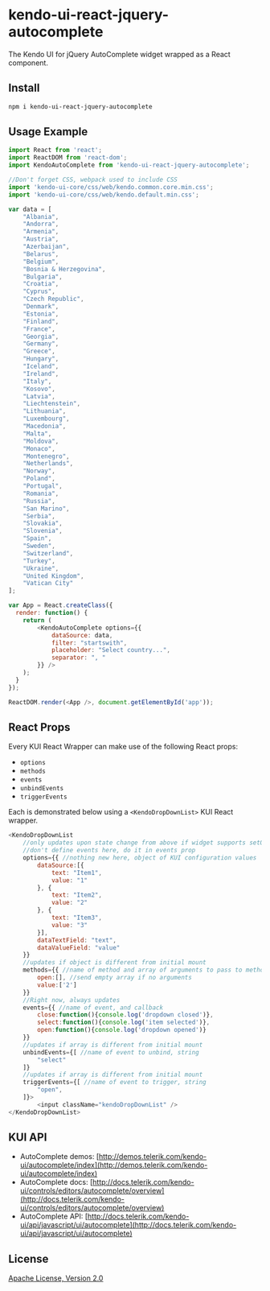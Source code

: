 # kendo-ui-react-jquery-autocomplete

The Kendo UI for jQuery AutoComplete widget wrapped as a React component.

## Install

```bash
npm i kendo-ui-react-jquery-autocomplete
```

## Usage Example

```javascript
import React from 'react';
import ReactDOM from 'react-dom';
import KendoAutoComplete from 'kendo-ui-react-jquery-autocomplete';

//Don't forget CSS, webpack used to include CSS
import 'kendo-ui-core/css/web/kendo.common.core.min.css';
import 'kendo-ui-core/css/web/kendo.default.min.css';

var data = [
	"Albania",
	"Andorra",
	"Armenia",
	"Austria",
	"Azerbaijan",
	"Belarus",
	"Belgium",
	"Bosnia & Herzegovina",
	"Bulgaria",
	"Croatia",
	"Cyprus",
	"Czech Republic",
	"Denmark",
	"Estonia",
	"Finland",
	"France",
	"Georgia",
	"Germany",
	"Greece",
	"Hungary",
	"Iceland",
	"Ireland",
	"Italy",
	"Kosovo",
	"Latvia",
	"Liechtenstein",
	"Lithuania",
	"Luxembourg",
	"Macedonia",
	"Malta",
	"Moldova",
	"Monaco",
	"Montenegro",
	"Netherlands",
	"Norway",
	"Poland",
	"Portugal",
	"Romania",
	"Russia",
	"San Marino",
	"Serbia",
	"Slovakia",
	"Slovenia",
	"Spain",
	"Sweden",
	"Switzerland",
	"Turkey",
	"Ukraine",
	"United Kingdom",
	"Vatican City"
];

var App = React.createClass({
  render: function() {
	return (
		<KendoAutoComplete options={{
			dataSource: data,
			filter: "startswith",
			placeholder: "Select country...",
			separator: ", "
		}} />
	);
  }
});

ReactDOM.render(<App />, document.getElementById('app'));
```

## React Props

Every KUI React Wrapper can make use of the following React props:

* `options`
* `methods`
* `events`
* `unbindEvents`
* `triggerEvents`

Each is demonstrated below using a `<KendoDropDownList>` KUI React wrapper.

```javascript
<KendoDropDownList
	//only updates upon state change from above if widget supports setOptions()
	//don't define events here, do it in events prop
	options={{ //nothing new here, object of KUI configuration values
		dataSource:[{
			text: "Item1",
			value: "1"
		}, {
			text: "Item2",
			value: "2"
		}, {
			text: "Item3",
			value: "3"
		}],
		dataTextField: "text",
		dataValueField: "value"
	}}
	//updates if object is different from initial mount
	methods={{ //name of method and array of arguments to pass to method
		open:[], //send empty array if no arguments
		value:['2']
	}}
	//Right now, always updates
	events={{ //name of event, and callback
		close:function(){console.log('dropdown closed')},
		select:function(){console.log('item selected')},
		open:function(){console.log('dropdown opened')}
	}}
	//updates if array is different from initial mount
	unbindEvents={[ //name of event to unbind, string
		"select"
	]}
	//updates if array is different from initial mount
	triggerEvents={[ //name of event to trigger, string
		"open",
	]}>
		<input className="kendoDropDownList" />
</KendoDropDownList>
```

## KUI API

* AutoComplete demos: [http://demos.telerik.com/kendo-ui/autocomplete/index](http://demos.telerik.com/kendo-ui/autocomplete/index)
* AutoComplete docs: [http://docs.telerik.com/kendo-ui/controls/editors/autocomplete/overview](http://docs.telerik.com/kendo-ui/controls/editors/autocomplete/overview)
* AutoComplete API: [http://docs.telerik.com/kendo-ui/api/javascript/ui/autocomplete](http://docs.telerik.com/kendo-ui/api/javascript/ui/autocomplete)

## License

[Apache License, Version 2.0](http://www.apache.org/licenses/LICENSE-2.0)

